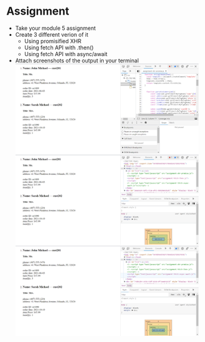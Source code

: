 # Assignment

- Take your module 5 assignment
- Create 3 different verion of it
  - Using promisified XHR
  - Using fetch API with .then()
  - Using fetch API with async/await
- Attach screenshots of the output in your terminal
![image info](/module-09/assignments/output-assignment-promise.png)
![image info](/module-09/assignments/output-assignment-fetch-then.png)
![image info](/module-09/assignments/output-assignment-fetch-await.png)
